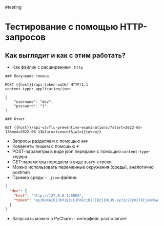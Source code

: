 #testing 

# Тестирование с помощью HTTP-запросов

## Как выглядит и как с этим работать?

- Как файлик с расширением `.http` 

```http
### Получение токена

POST {{host}}/api-token-auth/ HTTP/1.1
content-type: application/json

{
    "username": "dav",
    "password": "1"
}

### Отчет

GET {{host}}/api-v3/flu-preventive-examinations/?start=2022-06-13&end=2022-06-13&format=excel&jwt={{token}}
```

- Запросы разделяем с помощью `###`
- Комменты пишем с помощью `#`
- POST-параметры в виде json передаем с помощью `content-type`-хедера
- GET-параметры передаем в виде `query`-строки
- Можно использовать переменные окружения (среды), аналогично postman
- Пример среды - `.json`-файлик:

```json
{
  "dev": {
    "host": "http://127.0.0.1:8000",
    "token": "eyJ0eXAiOiJKV1QiLCJhbGciOiJIUzI1NiJ9.eyJ1c2VyX2lkIjoxMSwidXNlcm5hbWUiOiJkYXYiLCJleHAiOjE2NTUyNDAyMDMsImVtYWlsIjoiIiwib3JpZ19pYXQiOjE2NTUxOTcwMDN9.UyLmG0DliZXWOxG6O4ajNv6RGoTGhSMg54HhdX9C7Ps"
  }
}
```

- Запускать можно в PyCharm - интерфейс располагает